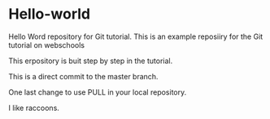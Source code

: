 # Hello-world

Hello Word repository for Git tutorial.
This is an example reposiiry for the Git tutorial on webschools

This erpository is buit step by step in the tutorial.

This is a direct commit to the master branch.

One last change to use PULL in your local repository.


I like raccoons.